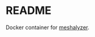 # README
Docker container for [meshalyzer](https://github.com/mcellteam/mesh_tools/tree/bee441963034df7592b49ca015f956bd3f8f414f/meshalyzer).

